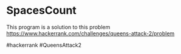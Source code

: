 # SpacesCount

This program is a solution to this problem https://www.hackerrank.com/challenges/queens-attack-2/problem

#hackerrank
#QueensAttack2
